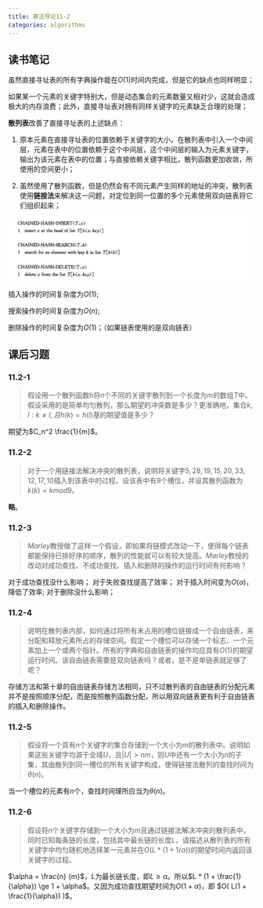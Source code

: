 ```yaml
---
title: 算法导论11-2
categories: algorithms
---
```

## 读书笔记

虽然直接寻址表的所有字典操作能在$O(1)$时间内完成，但是它的缺点也同样明显；

如果某一个元素的关键字特别大，但是动态集合的元素数量又相对少，这就会造成极大的内存浪费；此外，直接寻址表对拥有同样关键字的元素缺乏合理的处理；

**散列表**改善了直接寻址表的上述缺点：

1. 原本元素在直接寻址表的位置依赖于关键字的大小，在散列表中引入一个中间层，元素在表中的位置依赖于这个中间层，这个中间层的输入为元素关键字，输出为该元素在表中的位置；与直接依赖关键字相比，散列函数更加收敛，所使用的空间更小；

2. 虽然使用了散列函数，但是仍然会有不同元素产生同样的地址的冲突，散列表使用**链接法**来解决这一问题，对定位到同一位置的多个元素使用双向链表将它们组织起来；

![散列表](../assets/images/2020/01/19/hash_table.png)

插入操作的时间复杂度为$O(1)$;

搜索操作的时间复杂度为$O(n)$;

删除操作的时间复杂度为$O(1)$；（如果链表使用的是双向链表）

## 课后习题

### 11.2-1

> 假设用一个散列函数$h$将$n$个不同的关键字散列到一个长度为$m$的数组$T$中。假设采用的是简单均匀散列，那么期望的冲突数是多少？更准确地，集合${{k,l}: k \ne l, 且 h(k) = h(l)}$基的期望值是多少？

期望为$C_n^2 \frac{1}{m}$。

### 11.2-2

> 对于一个用链接法解决冲突的散列表，说明将关键字$5, 28, 19, 15, 20, 33, 12, 17, 10$插入到该表中的过程。设该表中有$9$个槽位，并设其散列函数为$k(k)=k mod 9$。

**略**。

### 11.2-3

> $Marley$教授做了这样一个假设，即如果将链模式改动一下，使得每个链表都能保持已排好序的顺序，散列的性能就可以有较大提高。$Marley$教授的改动对成功查找、不成功查找、插入和删除的操作的运行时间有何影响？

对于成功查找没什么影响；
对于失败查找提高了效率；
对于插入时间变为$O(\alpha)$，降低了效率;
对于删除没什么影响；

### 11.2-4

> 说明在散列表内部，如何通过将所有未占用的槽位链接成一个自由链表，来分配和释放元素所占的存储空间。假定一个槽位可以存储一个标志、一个元素加上一个或两个指针。所有的字典和自由链表的操作均应具有$O(1)$的期望运行时间。该自由链表需要是双向链表吗？或者，是不是单链表就足够了呢？

存储方法和第十章的自由链表存储方法相同，只不过散列表的自由链表的分配元素并不是按照顺序分配，而是按照散列函数分配，所以用双向链表更有利于自由链表的插入和删除操作。

### 11.2-5

> 假设将一个具有$n$个关键字的集合存储到一个大小为$m$的散列表中。说明如果这些关键字均源于全域$U$，且$|U| > nm$，则$U$中还有一个大小为$n$的子集，其由散列到同一槽位的所有关键字构成，使得链接法散列的查找时间为$\theta(n)$。

当一个槽位的元素有$n$个，查找时间理所应当为$\theta(n)$。

### 11.2-6

> 假设将$n$个关键字存储到一个大小为$m$且通过链接法解决冲突的散列表中，同时已知每条链的长度，包括其中最长链的长度$L$，请描述从散列表的所有关键字中均匀随机地选择某一元素并在$O(L * (1 + 1/\alpha))$的期望时间内返回该关键字的过程。

$\alpha = \frac{n} {m}$，$L$为最长链长度，即$L \ge \alpha$。所以$L * (1 + \frac{1}{\alpha}) \ge 1 + \alpha$。又因为成功查找期望时间为$O(1 + \alpha)$，即 $O( L(1 + \frac{1}{\alpha}) )$。


